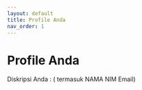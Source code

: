 ```yaml
---
layout: default
title: Profile Anda
nav_order: 1
---
```


# Profile Anda

Diskripsi Anda : ( termasuk NAMA NIM Email)
